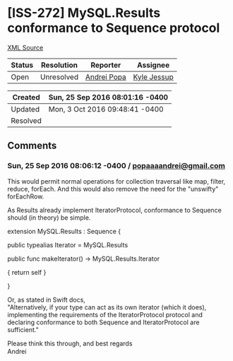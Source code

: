 # [ISS-272] MySQL.Results conformance to Sequence protocol

[XML Source](./xml/ISS-272.xml)
<p></p>





Status|Resolution|Reporter|Assignee
------|----------|--------|--------
Open|Unresolved|[Andrei Popa](popaaaandrei@gmail.com)|[Kyle Jessup]($kjessup)





Created|Sun, 25 Sep 2016 08:01:16 -0400
-------|--------------
Updated|Mon, 3 Oct 2016 09:48:41 -0400
Resolved|


## Comments




### Sun, 25 Sep 2016 08:06:12 -0400 / popaaaandrei@gmail.com 

<p><p>This would permit normal operations for collection traversal like map, filter, reduce, forEach. And this would also remove the need for the "unswifty" forEachRow.</p>

<p>As Results already implement IteratorProtocol, conformance to Sequence should (in theory) be simple. </p>

<p>extension MySQL.Results : Sequence {</p>

<p>    public typealias Iterator = MySQL.Results</p>

<p>    public func makeIterator() -&gt; MySQL.Results.Iterator </p>
{
        return self
    }
<p>}</p>

<p>Or, as stated in Swift docs, <br/>
"Alternatively, if your type can act as its own iterator (which it does), implementing the requirements of the IteratorProtocol protocol and declaring conformance to both Sequence and IteratorProtocol are sufficient."</p>

<p>Please think this through, and best regards <img class="emoticon" src="http://jira.perfect.org:8080/images/icons/emoticons/smile.png" height="16" width="16" align="absmiddle" alt="" border="0"/><br/>
Andrei</p></p>


